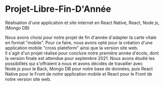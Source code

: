 # Projet-Libre-Fin-D'Année
Réalisation d'une application et site internet en React Native, React, Node js, (Mongo DB)

Nous avons choisi pour notre projet de fin d'année d'adapter la carte vitale en format "mobile". Pour ce faire, nous avons opté pour la création d'une application mobile "cross plateform" ainsi que la version site web.      
Il s'agit d'un projet réalisé pour conclure notre première année d'école, dont la version finale est attendue pour septembre 2021. Nous avons étudié les possibilités qui s'offraient à nous et avons décidés de travailler avec Node.js pour le Back, Mongo DB pour notre base de données, puis React Native pour le Front de notre application mobile et React pour le Front de notre version site web.   
